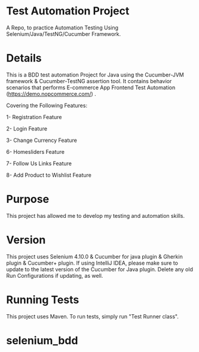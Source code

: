 # Test Automation Project
A Repo, to practice Automation Testing Using Selenium/Java/TestNG/Cucumber Framework.

# Details
This is a BDD test automation Project for Java using the Cucumber-JVM framework & Cucumber-TestNG assertion tool. It contains behavior scenarios that performs E-commerce App Frontend Test Automation (https://demo.nopcommerce.com/) .

Covering the Following Features:

1- Registration Feature

2- Login Feature

3- Change Currency Feature

6- Homesliders Feature

7- Follow Us Links Feature

8- Add Product to Wishlist Feature



# Purpose
This project has allowed me to develop my testing and automation skills.

# Version
This project uses Selenium 4.10.0 & Cucumber for java plugin & Gherkin plugin & Cucumber+ plugin. If using IntelliJ IDEA, please make sure to update to the latest version of the Cucumber for Java plugin. Delete any old Run Configurations if updating, as well.


# Running Tests
This project uses Maven. To run tests, simply run "Test Runner class".

# selenium_bdd
